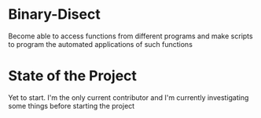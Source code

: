 # Binary-Disect
Become able to access functions from different programs and make scripts to program the automated applications of such functions 

# State of the Project
Yet to start. I'm the only current contributor and I'm currently investigating some things before starting the project 

